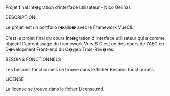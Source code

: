 Projet final Int�gration d'interface utilisateur - Nico Gelinas

DESCRIPTION

Le projet est un portfolio r�alis� avec le Framework VueCli.

C'est le projet final du cours Int�gration d'interface utilisateur qui a comme objectif l'aprentissage du framework VueJS
C'est un des cours de l'AEC en D�velopment Front-end du C�gep Trois-Rivi�res.

BESOINS FONCTIONNELS

Les besoins fonctionnels se trouve dans le ficher Besoins fonctionnels.


LICENSE

La license se trouve dans le ficher License.md.